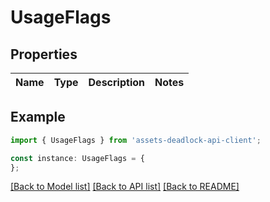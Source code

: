 # UsageFlags


## Properties

Name | Type | Description | Notes
------------ | ------------- | ------------- | -------------

## Example

```typescript
import { UsageFlags } from 'assets-deadlock-api-client';

const instance: UsageFlags = {
};
```

[[Back to Model list]](../README.md#documentation-for-models) [[Back to API list]](../README.md#documentation-for-api-endpoints) [[Back to README]](../README.md)
